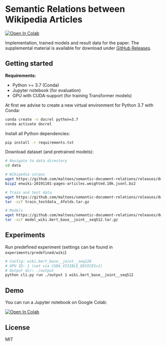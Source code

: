 # Semantic Relations between Wikipedia Articles

<a href="https://colab.research.google.com/github/malteos/semantic-document-relations/blob/master/demo_wikidocrel.ipynb" target="_parent"><img src="https://colab.research.google.com/assets/colab-badge.svg" alt="Open In Colab"/></a>

Implementation, trained models and result data for the paper. 
The supplemental material is available for download under [GitHub Releases](https://github.com/malteos/semantic-document-relations/releases).

## Getting started

**Requirements:**
- Python >= 3.7 (Conda)
- Jupyter notebook (for evaluation)
- GPU with CUDA-support (for training Transformer models)

At first we advise to create a new virtual environment for Python 3.7 with Conda:
```bash
conda create -n docrel python=3.7
conda activate docrel
```

Install all Python dependencies:
```bash
pip install -r requirements.txt
```

Download dataset (and pretrained models):

```bash
# Navigate to data directory
cd data

# Wikipedia corpus
wget https://github.com/malteos/semantic-document-relations/releases/download/1.0/enwiki-20191101-pages-articles.weighted.10k.jsonl.bz2
bzip2 enwiki-20191101-pages-articles.weighted.10k.jsonl.bz2

# Train and test data
wget https://github.com/malteos/semantic-document-relations/releases/download/1.0/train_testdata__4folds.tar.gz
tar -xzf train_testdata__4folds.tar.gz

# Models
wget https://github.com/malteos/semantic-document-relations/releases/download/1.0/model_wiki.bert_base__joint__seq512.tar.gz
tar -xzf model_wiki.bert_base__joint__seq512.tar.gz
```


## Experiments 


Run predefined experiment (settings can be found in `experiments/predefined/wiki`)
```bash
# Config: wiki.bert_base__joint__seq128
# GPU ID: 1 (set via CUDA_VISIBLE_DEVICES=1)
# Output dir: ./output
python cli.py run ./output 1 wiki.bert_base__joint__seq512
```


## Demo

You can run a Jupyter notebook on Google Colab:

<a href="https://colab.research.google.com/github/malteos/semantic-document-relations/blob/master/demo_wikidocrel.ipynb" target="_parent"><img src="https://colab.research.google.com/assets/colab-badge.svg" alt="Open In Colab"/></a>


## License

MIT